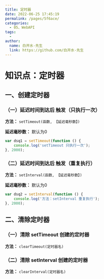 ```yaml
---
title: 定时器
date: 2022-06-25 17:45:19
permalink: /pages/5f6ace/
categories:
  - 05、WebAPI
tags:
  - 
author: 
  name: 白开水-先生
  link: https://github.com/白开水-先生
---
```

# 知识点：定时器

## 一、创建定时器

### （一）延迟时间到达后 触发（只执行一次）

**方法：** `setTimeout(函数, 【延迟毫秒数】)`

**延迟毫秒数：** 默认为0

```js
var dsq1 = setTimeout(function () {
    console.log('setTimeout 只执行一次');
}, 2000);
```
                
### （二）延迟时间到达后 触发（重复执行）

**方法：** `setInterval(函数, 【延迟毫秒数】)`

**延迟毫秒数：** 默认为0

```js
var dsq2 = setInterval(function () {
    console.log('方法：setInterval 重复执行');
}, 2000);
```

## 二、清除定时器

### （一）清除 setTimeout 创建的定时器

**方法：** `clearTimeout(定时器名)`

### （二）清除 setInterval 创建的定时器

**方法：** `clearInterval(定时器名)`